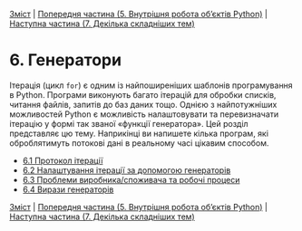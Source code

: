 [Зміст](../Contents.md) \| [Попередня частина (5. Внутрішня робота об’єктів Python)](../05_Object_model/00_Overview.md) \| [Наступна частина (7. Декілька складніших тем)](../07_Advanced_topics/00_Overview.md)

# 6. Генератори

Ітерація (цикл `for`) є одним із найпоширеніших шаблонів програмування в Python. Програми виконують багато ітерацій для обробки списків, читання файлів, запитів до баз даних тощо. Однією з найпотужніших можливостей Python є можливість налаштовувати та перевизначати ітерацію у формі так званої «функції генератора». Цей розділ представляє цю тему. Наприкінці ви напишете кілька програм, які оброблятимуть потокові дані в реальному часі цікавим способом.

* [6.1 Протокол ітерації](01_Iteration_protocol.md)
* [6.2 Налаштування ітерації за допомогою генераторів](02_Customizing_iteration.md)
* [6.3 Проблеми виробника/споживача та робочі процеси](03_Producers_consumers.md)
* [6.4 Вирази генераторів](04_More_generators.md)

[Зміст](../Contents.md) \| [Попередня частина (5. Внутрішня робота об’єктів Python)](../05_Object_model/00_Overview.md) \| [Наступна частина (7. Декілька складніших тем)](../07_Advanced_topics/00_Overview.md)